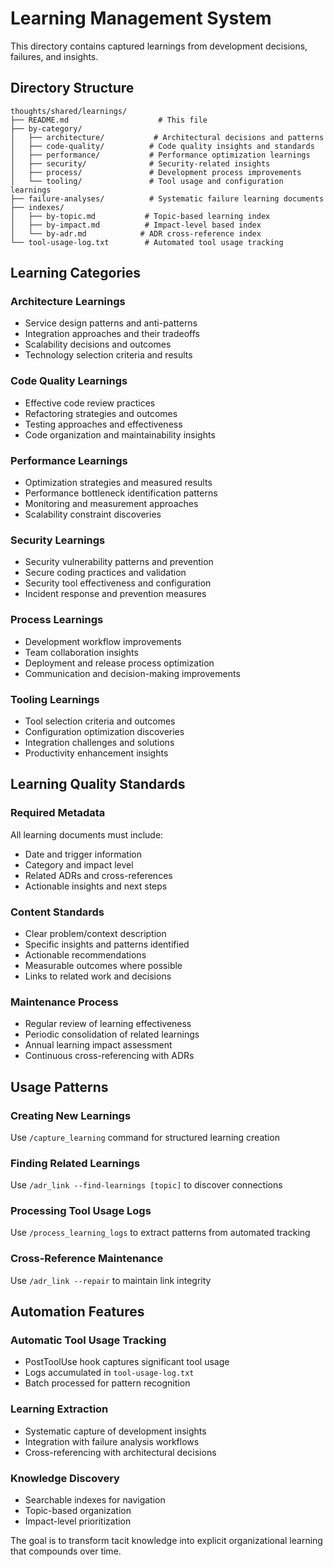 # Learning Management System

This directory contains captured learnings from development decisions, failures, and insights.

## Directory Structure

```
thoughts/shared/learnings/
├── README.md                    # This file
├── by-category/
│   ├── architecture/           # Architectural decisions and patterns
│   ├── code-quality/          # Code quality insights and standards  
│   ├── performance/           # Performance optimization learnings
│   ├── security/              # Security-related insights
│   ├── process/               # Development process improvements
│   └── tooling/               # Tool usage and configuration learnings
├── failure-analyses/          # Systematic failure learning documents
├── indexes/
│   ├── by-topic.md           # Topic-based learning index
│   ├── by-impact.md          # Impact-level based index  
│   └── by-adr.md            # ADR cross-reference index
└── tool-usage-log.txt        # Automated tool usage tracking
```

## Learning Categories

### Architecture Learnings
- Service design patterns and anti-patterns
- Integration approaches and their tradeoffs
- Scalability decisions and outcomes
- Technology selection criteria and results

### Code Quality Learnings  
- Effective code review practices
- Refactoring strategies and outcomes
- Testing approaches and effectiveness
- Code organization and maintainability insights

### Performance Learnings
- Optimization strategies and measured results
- Performance bottleneck identification patterns
- Monitoring and measurement approaches
- Scalability constraint discoveries

### Security Learnings
- Security vulnerability patterns and prevention
- Secure coding practices and validation
- Security tool effectiveness and configuration
- Incident response and prevention measures

### Process Learnings
- Development workflow improvements
- Team collaboration insights
- Deployment and release process optimization
- Communication and decision-making improvements

### Tooling Learnings
- Tool selection criteria and outcomes  
- Configuration optimization discoveries
- Integration challenges and solutions
- Productivity enhancement insights

## Learning Quality Standards

### Required Metadata
All learning documents must include:
- Date and trigger information
- Category and impact level
- Related ADRs and cross-references
- Actionable insights and next steps

### Content Standards
- Clear problem/context description
- Specific insights and patterns identified
- Actionable recommendations
- Measurable outcomes where possible
- Links to related work and decisions

### Maintenance Process
- Regular review of learning effectiveness
- Periodic consolidation of related learnings
- Annual learning impact assessment
- Continuous cross-referencing with ADRs

## Usage Patterns

### Creating New Learnings
Use `/capture_learning` command for structured learning creation

### Finding Related Learnings
Use `/adr_link --find-learnings [topic]` to discover connections

### Processing Tool Usage Logs
Use `/process_learning_logs` to extract patterns from automated tracking

### Cross-Reference Maintenance
Use `/adr_link --repair` to maintain link integrity

## Automation Features

### Automatic Tool Usage Tracking
- PostToolUse hook captures significant tool usage
- Logs accumulated in `tool-usage-log.txt`
- Batch processed for pattern recognition

### Learning Extraction
- Systematic capture of development insights
- Integration with failure analysis workflows
- Cross-referencing with architectural decisions

### Knowledge Discovery
- Searchable indexes for navigation
- Topic-based organization
- Impact-level prioritization

The goal is to transform tacit knowledge into explicit organizational learning that compounds over time.